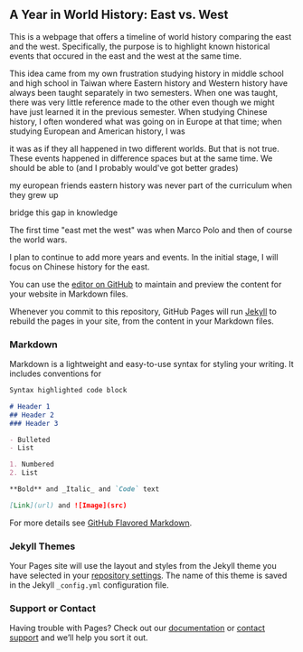 ## A Year in World History: East vs. West

This is a webpage that offers a timeline of world history comparing the east and the west. Specifically, the purpose is to highlight known historical events that occured in the east and the west at the same time.

This idea came from my own frustration studying history in middle school and high school in Taiwan where Eastern history and Western history have always been taught separately in two semesters. When one was taught, there was very little reference made to the other even though we might have just learned it in the previous semester. When studying Chinese history, I often wondered what was going on in Europe at that time; when studying European and American history, I was 

it was as if they all happened in two different worlds. But that is not true. These events happened in difference spaces but at the same time. We should be able to (and I probably would've got better grades)

my european friends 
eastern history was never part of the curriculum when they grew up

bridge this gap in knowledge



The first time "east met the west" was when Marco Polo and then of course the world wars.

I plan to continue to add more years and events. In the initial stage, I will focus on Chinese history for the east.



You can use the [editor on GitHub](https://github.com/chilif/eastwesthistory/edit/master/README.md) to maintain and preview the content for your website in Markdown files.

Whenever you commit to this repository, GitHub Pages will run [Jekyll](https://jekyllrb.com/) to rebuild the pages in your site, from the content in your Markdown files.

### Markdown

Markdown is a lightweight and easy-to-use syntax for styling your writing. It includes conventions for

```markdown
Syntax highlighted code block

# Header 1
## Header 2
### Header 3

- Bulleted
- List

1. Numbered
2. List

**Bold** and _Italic_ and `Code` text

[Link](url) and ![Image](src)
```

For more details see [GitHub Flavored Markdown](https://guides.github.com/features/mastering-markdown/).

### Jekyll Themes

Your Pages site will use the layout and styles from the Jekyll theme you have selected in your [repository settings](https://github.com/chilif/eastwesthistory/settings). The name of this theme is saved in the Jekyll `_config.yml` configuration file.

### Support or Contact

Having trouble with Pages? Check out our [documentation](https://help.github.com/categories/github-pages-basics/) or [contact support](https://github.com/contact) and we’ll help you sort it out.

